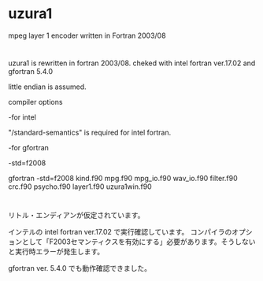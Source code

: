 # uzura1
mpeg layer 1 encoder written in Fortran 2003/08  
#
uzura1 is rewritten in fortran 2003/08.
cheked with intel fortran ver.17.02 and gfortran 5.4.0

little endian is assumed.

compiler options

-for intel

"/standard-semantics" is required for intel fortran.

-for gfortran

-std=f2008

gfortran -std=f2008  kind.f90 mpg.f90 mpg_io.f90 wav_io.f90 filter.f90 crc.f90 psycho.f90 layer1.f90 uzura1win.f90  


#
リトル・エンディアンが仮定されています。

インテルの intel fortran ver.17.02 で実行確認しています。
コンパイラのオプションとして「F2003セマンティクスを有効にする」必要があります。そうしないと実行時エラーが発生します。

gfortran ver. 5.4.0 でも動作確認できました。